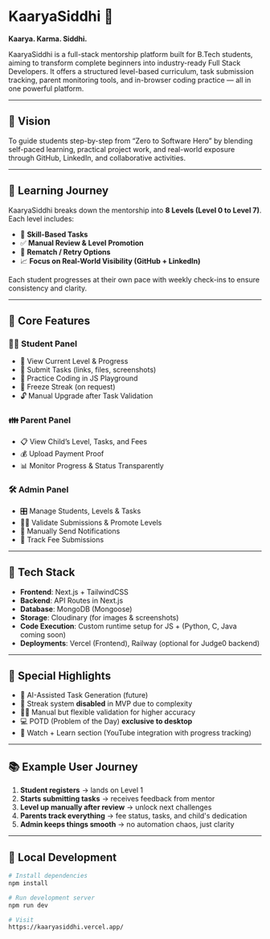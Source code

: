 # KaaryaSiddhi 🎯  
**Kaarya. Karma. Siddhi.**

KaaryaSiddhi is a full-stack mentorship platform built for B.Tech students, aiming to transform complete beginners into industry-ready Full Stack Developers. It offers a structured level-based curriculum, task submission tracking, parent monitoring tools, and in-browser coding practice — all in one powerful platform.

---

## 🚀 Vision

To guide students step-by-step from “Zero to Software Hero” by blending self-paced learning, practical project work, and real-world exposure through GitHub, LinkedIn, and collaborative activities.

---

## 🧭 Learning Journey

KaaryaSiddhi breaks down the mentorship into **8 Levels (Level 0 to Level 7)**. Each level includes:

- 🎯 **Skill-Based Tasks**
- ✅ **Manual Review & Level Promotion**
- 🔁 **Rematch / Retry Options**
- 📈 **Focus on Real-World Visibility (GitHub + LinkedIn)**

Each student progresses at their own pace with weekly check-ins to ensure consistency and clarity.

---

## 🧩 Core Features

### 👨‍🎓 Student Panel
- 📌 View Current Level & Progress
- 📎 Submit Tasks (links, files, screenshots)
- 🧪 Practice Coding in JS Playground
- 🧊 Freeze Streak (on request)
- 🔓 Manual Upgrade after Task Validation

### 👪 Parent Panel
- 📋 View Child’s Level, Tasks, and Fees
- 💰 Upload Payment Proof
- 📊 Monitor Progress & Status Transparently

### 🛠️ Admin Panel
- 🎛️ Manage Students, Levels & Tasks
- 🧑‍🏫 Validate Submissions & Promote Levels
- 🔔 Manually Send Notifications
- 🧾 Track Fee Submissions

---

## 📍 Tech Stack

- **Frontend**: Next.js + TailwindCSS
- **Backend**: API Routes in Next.js
- **Database**: MongoDB (Mongoose)
- **Storage**: Cloudinary (for images & screenshots)
- **Code Execution**: Custom runtime setup for JS + (Python, C, Java coming soon)
- **Deployments**: Vercel (Frontend), Railway (optional for Judge0 backend)

---

## 🎯 Special Highlights

- 🧠 AI-Assisted Task Generation (future)
- 🛑 Streak system **disabled** in MVP due to complexity
- 👨‍🏫 Manual but flexible validation for higher accuracy
- 💻 POTD (Problem of the Day) **exclusive to desktop**
- 🎥 Watch + Learn section (YouTube integration with progress tracking)

---

## 📚 Example User Journey

1. **Student registers** → lands on Level 1
2. **Starts submitting tasks** → receives feedback from mentor
3. **Level up manually after review** → unlock next challenges
4. **Parents track everything** → fee status, tasks, and child's dedication
5. **Admin keeps things smooth** → no automation chaos, just clarity

---

## 🧪 Local Development

```bash
# Install dependencies
npm install

# Run development server
npm run dev

# Visit
https://kaaryasiddhi.vercel.app/